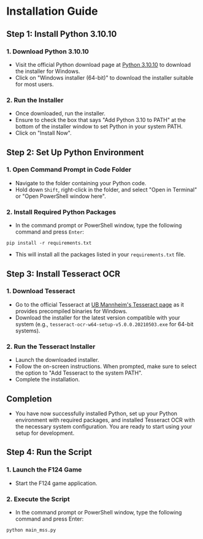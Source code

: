 # Installation Guide

## Step 1: Install Python 3.10.10
### 1. Download Python 3.10.10
- Visit the official Python download page at [Python 3.10.10](https://www.python.org/downloads/release/python-31010/) to download the installer for Windows.
- Click on "Windows installer (64-bit)" to download the installer suitable for most users.

### 2. Run the Installer
- Once downloaded, run the installer.
- Ensure to check the box that says "Add Python 3.10 to PATH" at the bottom of the installer window to set Python in your system PATH.
- Click on "Install Now".

## Step 2: Set Up Python Environment
### 1. Open Command Prompt in Code Folder
- Navigate to the folder containing your Python code.
- Hold down `Shift`, right-click in the folder, and select "Open in Terminal" or "Open PowerShell window here".

### 2. Install Required Python Packages
- In the command prompt or PowerShell window, type the following command and press `Enter`:
```
pip install -r requirements.txt
```
- This will install all the packages listed in your `requirements.txt` file.

## Step 3: Install Tesseract OCR
### 1. Download Tesseract
- Go to the official Tesseract at [UB Mannheim's Tesseract page](https://github.com/UB-Mannheim/tesseract/wiki) as it provides precompiled binaries for Windows.
- Download the installer for the latest version compatible with your system (e.g., `tesseract-ocr-w64-setup-v5.0.0.20210503.exe` for 64-bit systems).

### 2. Run the Tesseract Installer
- Launch the downloaded installer.
- Follow the on-screen instructions. When prompted, make sure to select the option to "Add Tesseract to the system PATH".
- Complete the installation.

## Completion
- You have now successfully installed Python, set up your Python environment with required packages, and installed Tesseract OCR with the necessary system configuration. You are ready to start using your setup for development.

## Step 4: Run the Script
### 1. Launch the F124 Game
- Start the F124 game application.

### 2. Execute the Script
- In the command prompt or PowerShell window, type the following command and press Enter:
```
python main_mss.py
```